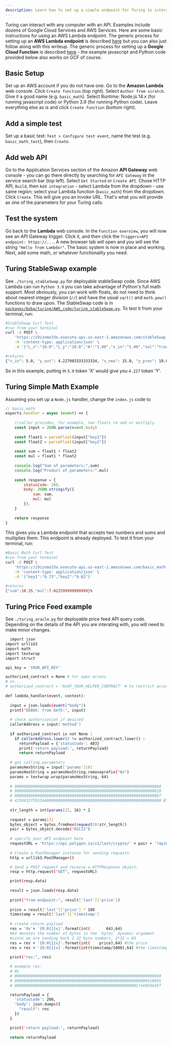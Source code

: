 ```yaml
---
description: Learn how to set up a simple endpoint for Turing to interact with
---
```


Turing can interact with any computer with an API. Examples include dozens of Google Cloud Services and AWS Services. Here are some basic instructions for using an AWS Lambda endpoint. The generic process for setting up an **AWS Lambda endpoint** is described [here](https://docs.aws.amazon.com/lambda/latest/dg/getting-started-create-function.html) but you can also just follow along with this writeup. The generic process for setting up a **Google Cloud Function** is described [here](https://cloud.google.com/functions/) - the example javascript and Python code provided below also works on GCF of course. 

## Basic Setup

Set up an AWS account if you do not have one. Go to the **Amazon Lambda** web console. Click `Create function` (top right). Select `Author from scratch`.
Give it a good name (e.g. `basic_math`). Select Runtime: Node.js 14.x (for running javascript code) or Python 3.9 (for running Python code). Leave everything else as is and click `Create function` (bottom right).

## Add a simple test

Set up a basic test: `Test > Configure test event`, name the test (e.g. `basic_math_test`), then `Create`.

## Add web API

Go to the Application Services section of the Amazon **API Gateway** web console - you can go there directly by searching for `API Gateway` in the service search bar (top left). Select `Get Started` or `Create API`. Chose HTTP API, `Build`, then `Add integration` - select Lambda from the dropdown - use same region; select your Lambda function (`basic_math`) from the dropdown. Click `Create`. This will give you an Invoke URL. That's what you will provide as one of the parameters for your Turing calls. 

## Test the system

Go back to the **Lambda** web console. In the `Function overview`, you will now see an API Gateway trigger. Click it, and then click the `Triggers>API endpoint: https://...`. A new browser tab will open and you will see the string `"Hello from Lambda!"`. The basic system is now in place and working. Next, add some math, or whatever functionality you need. 

## Turing StableSwap example

See `./turing_stableSwap.py` for deployable stableSwap code. Since AWS Lambda can run `Python 3.9` you can take advantage of Python's full math support. Most obviously, you can work with floats, do not need to think about nearest integer division (`//`) and have the usual `sqrt()` and `math.pow()` functions to draw upon. The StableSwap code is in [`packages/boba/turing/AWS_code/turing_stableSwap.py`](./turing_stableSwap.py). To test it from your terminal, run:

```bash
#StableSwap Curl Test
#run from your terminal 
curl -X POST \
    'https://i9iznmo33e.execute-api.us-east-1.amazonaws.com/stableSwap' \
    -H 'content-type: application/json' \
    -d '{"L_x":"10.0","L_y":"10.0","A":"1.00","x_in":"5.00","sol":"true"}'

#returns
{"x_in": 5.0, "y_out": 4.227083333333334, "x_new": 15.0, "y_prev": 10.0, "y_new": 5.772916666666666, "sol": true}%
```

So in this example, putting in `5.0` token 'X' would give you `4.227` token 'Y'.

## Turing Simple Math Example

Assuming you set up a `Node.js` handler, change the `index.js` code to

```javascript
// basic_math
exports.handler = async (event) => {
    
    //caller provides, for example, two floats to add or multiply
    const input = JSON.parse(event.body)
    
    const float1 = parseFloat(input["key1"])
    const float2 = parseFloat(input["key2"])
    
    const sum = float1 + float2
    const mul = float1 * float2
    
    console.log("Sum of parameters:",sum)
    console.log("Product of parameters:",mul)
    
    const response = {
        statusCode: 200,
        body: JSON.stringify({
            sum: sum,
            mul: mul
        }),
    }
    
    return response
}
```

This gives you a Lambda endpoint that accepts two numbers and sums and multiplies them. This endpoint is already deployed. To test it from your terminal, run:

```bash
#Basic Math Curl Test
#run from your terminal 
curl -X POST \
    'https://i9iznmo33e.execute-api.us-east-1.amazonaws.com/basic_math' \
    -H 'content-type: application/json' \
    -d '{"key1":"0.73","key2":"9.62"}'

#returns
{"sum":10.35,"mul":7.022599999999999}%
```

## Turing Price Feed example

See `./turing_oracle.py` for deployable price feed API query code. Depending on the details of the API you are interating with, you will need to make minor changes. 

```bash
  import json
import urllib3
import math
import textwrap
import struct

api_key = 'YOUR_API_KEY'

authorized_contract = None # for open access
# or...
# authorized_contract = '0xOF_YOUR_HELPER_CONTRACT' # to restrict access to only your smart contract
  
def lambda_handler(event, context):
  
  input = json.loads(event["body"])
  print("DEBUG: from Geth:", input)
  
  # check authorisation if desired
  callerAddress = input['method']
  
  if authorized_contract is not None :  
    if callerAddress.lower() != authorized_contract.lower() :
      returnPayload = {'statusCode': 403}
      print('return payload:', returnPayload)
      return returnPayload    
  
  # get calling parameters    
  paramsHexString = input['params'][0]
  paramsHexString = paramsHexString.removeprefix("0x")
  params = textwrap.wrap(paramsHexString, 64)
  
  # 0000000000000000000000000000000000000000000000000000000000000060
  # 0000000000000000000000000000000000000000000000000000000000000020
  # 0000000000000000000000000000000000000000000000000000000000000007
  # 4254432f55534400000000000000000000000000000000000000000000000000 BTC-USD, for example
    
  str_length = int(params[2], 16) * 2
  
  request = params[3]
  bytes_object = bytes.fromhex(request[0:str_length])
  pair = bytes_object.decode("ASCII")
  
  # specify your API endpoint here
  requestURL = 'https://api.polygon.io/v1/last/crypto/' + pair + '?apiKey=' + api_key
    
  # Create a PoolManager instance for sending requests.
  http = urllib3.PoolManager()

  # Send a POST request and receive a HTTPResponse object.
  resp = http.request("GET", requestURL)

  print(resp.data)
    
  result = json.loads(resp.data)
    
  print("from endpoint:", result['last']['price'])
    
  price = result['last']['price'] * 100
  timestamp = result['last']['timestamp']
    
  # create return payload
  res = '0x'+ '{0:0{1}x}'.format(int(       64),64) 
  #64 denotes the number of bytes in the `bytes` dynamic argument
  #since we are sending back 2 32 byte numbers, 2*32 = 64
  res = res + '{0:0{1}x}'.format(int(    price),64) #the price
  res = res + '{0:0{1}x}'.format(int(timestamp/1000),64) #the timestamp
    
  print("res:", res)

  # example res: 
  # 0x
  # 0000000000000000000000000000000000000000000000000000000000000040
  # 0000000000000000000000000000000000000000000000000000000000418b95
  # 0000000000000000000000000000000000000000000000000000017e60d3b45f

  returnPayload = {
    'statusCode': 200,
    'body': json.dumps({
      "result": res
    })
  }

  print('return payload:', returnPayload)
    
  return returnPayload

```
